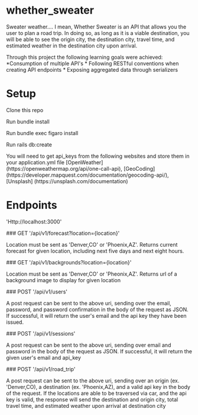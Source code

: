 # whether_sweater

Sweater weather.... I mean, Whether Sweater is an API that allows you the user to plan a road trip. In doing so, as long as it is a viable destination, you will be able to see the origin city, the destination city, travel time, and estimated weather in the destination city upon arrival.

<p>Through this project the following learning goals were achieved:
  *Consumption of multiple API's
  * Following RESTful conventions when creating API endpoints
  * Exposing aggregated data through serializers
</p>

# Setup

Clone this repo
<p>Run bundle install</p><p>Run bundle exec figaro install</p><p>Run rails db:create</p><p>You will need to get api_keys from the following websites and store them in your application.yml file [OpenWeather] (https://openweathermap.org/api/one-call-api), [GeoCoding] (https://developer.mapquest.com/documentation/geocoding-api/), [Unsplash] (https://unsplash.com/documentation)</p>

# Endpoints
<p> 'Http://localhost:3000' </p>
### GET '/api/v1/forecast?location={location}'
<p> Location must be sent as 'Denver,CO' or 'Phoenix,AZ'. Returns current forecast for given location, including next five days and next eight hours.</p>
### GET '/api/v1/backgrounds?location={location}'
<p> Location must be sent as 'Denver,CO' or 'Pheonix,AZ'. Returns url of a background image to display for given location</p>
### POST '/api/v1/users'
<p>A post request can be sent to the above uri, sending over the email, password, and password confirmation in the body of the request as JSON. If successful, it will return the user's email and the api key they have been issued.</p>
### POST '/api/v1/sessions'
<p>A post request can be sent to the above uri, sending over email and password in the body of the request as JSON. If successful, it will return the given user's email and api_key</p>
### POST '/api/v1/road_trip'
<p> A post request can be sent to the above uri, sending over an origin (ex. 'Denver,CO), a destination (ex. 'Phoenix,AZ), and a valid api key in the body of the request. If the locations are able to be traversed via car, and the api key is valid, the response will send the destination and origin city, total travel time, and estimated weather upon arrival at destination city </p>
